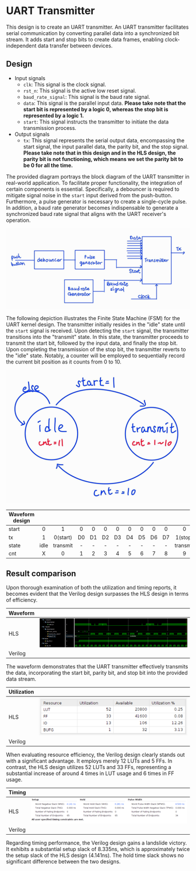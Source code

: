 # UART Transmitter

This design is to create an UART transmitter. An UART transmitter facilitates serial communication by converting parallel data into a synchronized bit stream. It adds start and stop bits to create data frames, enabling clock-independent data transfer between devices.

## Design

* Input signals
  * `clk`: This signal is the clock signal.
  * `rst_n`: This signal is the active low reset signal.
  * `baud_rate_signal`: This signal is the baud rate signal.
  * `data`: This signal is the parallel input data.
  **Please take note that the start bit is represented by a logic 0, whereas the stop bit is represented by a logic 1.**
  * `start`: This signal instructs the transmitter to initiate the data transmission process.
* Output signals
  * `tx`: This signal represents the serial output data, encompassing the start signal, the input parallel data, the parity bit, and the stop signal.
  **Please take note that in this design and in the HLS design, the parity bit is not functioning, which means we set the parity bit to be 0 for all the time.**

The provided diagram portrays the block diagram of the UART transmitter in real-world application. To facilitate proper functionality, the integration of certain components is essential. Specifically, a debouncer is required to mitigate signal noise in the `start` input derived from the push-button. Furthermore, a pulse generator is necessary to create a single-cycle pulse. In addition, a baud rate generator becomes indispensable to generate a synchronized baud rate signal that aligns with the UART receiver's operation.

![Alt text](image-3.png)

The following depiction illustrates the Finite State Machine (FSM) for the UART kernel design. The transmitter initially resides in the "idle" state until the `start` signal is received. Upon detecting the `start` signal, the transmitter transitions into the "transmit" state. In this state, the transmitter proceeds to transmit the start bit, followed by the input data, and finally the stop bit. Upon completing the transmission of the stop bit, the transmitter reverts to the "idle" state. Notably, a counter will be employed to sequentially record the current bit position as it counts from 0 to 10.

![Alt text](image-4.png)

| Waveform design |      |          |    |    |    |    |    |    |    |    |          |      |
|-----------------|:----:|:--------:|:--:|:--:|:--:|:--:|:--:|:--:|:--:|:--:|:--------:|:----:|
| start           |   0  |     1    |  0 |  0 |  0 |  0 |  0 |  0 |  0 |  0 |     0    |   0  |
| tx              |   1  | 0(start) | D0 | D1 | D2 | D3 | D4 | D5 | D6 | D7 |  1(stop) |   1  |
| state           | idle | transmit |  - |  - |  - |  - |  - |  - |  - |  - | transmit | idle |
| cnt             |   X  |     0    |  1 |  2 |  3 |  4 |  5 |  6 |  7 |  8 |     9    |   X  |

## Result comparison

Upon thorough examination of both the utilization and timing reports, it becomes evident that the Verilog design surpasses the HLS design in terms of efficiency.

|Waveform||
|--|--|
|HLS|![Alt text](image.png)|
|Verilog||

The waveform demonstrates that the UART transmitter effectively transmits the data, incorporating the start bit, parity bit, and stop bit into the provided data stream.

|Utilization||
|--|--|
|HLS|![Alt text](image-2.png)|
|Verilog||

When evaluating resource efficiency, the Verilog design clearly stands out with a significant advantage. It employs merely 12 LUTs and 5 FFs. In contrast, the HLS design utilizes 52 LUTs and 33 FFs, representing a substantial increase of around 4 times in LUT usage and 6 times in FF usage.

|Timing||
|--|--|
|HLS|![Alt text](image-1.png)|
|Verilog||

Regarding timing performance, the Verilog design gains a landslide victory. It exhibits a substantial setup slack of 8.335ns, which is approximately twice the setup slack of the HLS design (4.141ns). The hold time slack shows no significant difference between the two designs.
